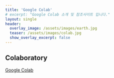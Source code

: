 ```yaml
---
title: 'Google Colab'
# excerpt: "Google Colab 소개 및 참조사이트 입니다."
layout: single
header:
  overlay_image: /assets/images/earth.jpg
  teaser: /assets/images/colab.jpg
  show_overlay_excerpt: false
---
```


## Colaboratory

[Google Colab](https://colab.research.google.com/notebooks/intro.ipynb)
